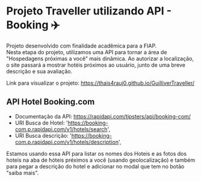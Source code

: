 #  Projeto Traveller utilizando API - Booking ✈️

Projeto desenvolvido com finalidade acadêmica para a FIAP. <br>
Nesta etapa do projeto, utilizamos uma API para tornar a área de "Hospedagens próximas a você" mais dinâmica. Ao autorizar a localização, o site passará a mostrar hotéis próximos ao usuário, junto de uma breve descrição e sua avaliação.

Link para visualizar o projeto: https://thais4rauj0.github.io/GuilliverTraveller/

## API Hotel Booking.com

* Documentação da API: https://rapidapi.com/tipsters/api/booking-com/ <br>
* URI Busca de Hotel: 'https://booking-com.p.rapidapi.com/v1/hotels/search', <br>
* URI Busca descrição: 'https://booking-com.p.rapidapi.com/v1/hotels/description', <br>

Estamos usando essa API para listar os nomes dos Hoteis e as fotos dos hoteis na aba de hóteis préximos a você (usando geolocalização) e também para pegar a descrição do hotel e adicionar no modal que tem no botão "saiba mais".

